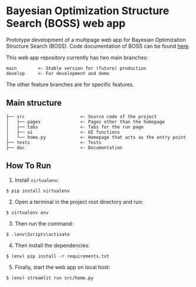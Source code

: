 # Bayesian Optimization Structure Search (BOSS) web app

Prototype development of a multipage web app for Bayesian Optimization Structure Search (BOSS). 
Code documentation of BOSS can be found [here](https://cest-group.gitlab.io/boss/).

This web app repository currently has two main branches:
```
main        <- Stable version for (future) production
develop     <- For development and demo
```
The other feature branches are for specific features.

## Main structure
```
├── src                     <- Source code of the project
│   ├── pages               <- Pages other than the homepage
│   ├── tabs                <- Tabs for the run page   
│   ├── ui                  <- UI functions
│   └── home.py             <- Homepage that acts as the entry point
├── tests                   <- Tests
├── doc                     <- Documentation
```

## How To Run
1. Install `virtualenv`:
```
$ pip install virtualenv
```

2. Open a terminal in the project root directory and run:
```
$ virtualenv env
```

3. Then run the command:
```
$ .\env\Scripts\activate
```

4. Then install the dependencies:
```
$ (env) pip install -r requirements.txt
```

5. Finally, start the web app on local host:
```
$ (env) streamlit run src/home.py
```



